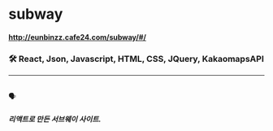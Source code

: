 # subway


#### http://eunbinzz.cafe24.com/subway/#/

### 🛠 React, Json, Javascript, HTML, CSS, JQuery, KakaomapsAPI
----------
</br>
🗣

##### 리액트로 만든 서브웨이 사이트.

